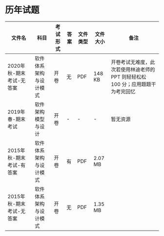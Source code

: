 # 历年试题

文件名|科目|考试形式|答案|文件类型|文件大小|备注
---|---|---|---|---|---|---
2020年秋-期末考试-无答案|软件体系架构与设计模式|开卷|无|PDF|148 KB|开卷考试无难度，此次若使用林迪老师的 PPT 则轻轻松松 100 分；应用题题干为考完回忆
2019年春-期末考试|软件架构模型与设计|开卷|-|-|-|暂无资源
2015年秋-期末考试-有答案|软件体系架构与设计模式|开卷|有|PDF|2.07 MB
2015年秋-期末考试-无答案|软件体系架构与设计模式|开卷|无|PDF|1.35 MB
